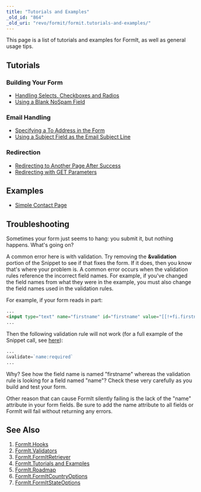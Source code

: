```yaml
---
title: "Tutorials and Examples"
_old_id: "864"
_old_uri: "revo/formit/formit.tutorials-and-examples/"
---
```


This page is a list of tutorials and examples for FormIt, as well as general usage tips.

## Tutorials

### Building Your Form

- [Handling Selects, Checkboxes and Radios](extras/formit/formit.tutorials-and-examples/handling-selects,-checkboxes-and-radios "FormIt.Handling Selects, Checkboxes and Radios")
- [Using a Blank NoSpam Field](extras/formit/formit.tutorials-and-examples/using-a-blank-nospam-field "FormIt.Using a Blank NoSpam Field")

### Email Handling

- [Specifying a To Address in the Form](extras/formit/formit.hooks/email#FormIt.Hooks.email-SpecifyingaDynamicToAddress)
- [Using a Subject Field as the Email Subject Line](extras/formit/formit.hooks/email#FormIt.Hooks.email-UsingaSubjectFieldastheEmailSubjectLine)

### Redirection

- [Redirecting to Another Page After Success](extras/formit/formit.hooks/redirect "FormIt.Hooks.redirect")
- [Redirecting with GET Parameters](extras/formit/formit.hooks/redirect#FormIt.Hooks.redirect-RedirectingwithParameters)

## Examples

- [Simple Contact Page](extras/formit/formit.tutorials-and-examples/examples.simple-contact-page "FormIt.Examples.Simple Contact Page")

## Troubleshooting

Sometimes your form just seems to hang: you submit it, but nothing happens. What's going on?

A common error here is with validation. Try removing the **&validation** portion of the Snippet to see if that fixes the form. If it does, then you know that's where your problem is. A common error occurs when the validation rules reference the incorrect field names. For example, if you've changed the field names from what they were in the example, you must also change the field names used in the validation rules.

For example, if your form reads in part:

``` html
...
<input type="text" name="firstname" id="firstname" value="[[!+fi.firstname]]" />
...
```

Then the following validation rule will not work (for a full example of the Snippet call, see [here](extras/formit/formit.tutorials-and-examples/formit.examples.simple-contact-page "FormIt.Examples.Simple Contact Page")):

 ``` php
...
&validate=`name:required`
...
```

Why? See how the field name is named "firstname" whereas the validation rule is looking for a field named "name"? Check these very carefully as you build and test your form.

Other reason that can cause FormIt silently failing is the lack of the "name" attribute in your form fields. Be sure to add the name attribute to all fields or FormIt will fail without returning any errors.

## See Also

1. [FormIt.Hooks](extras/formit/FormIt.Hooks)
2. [FormIt.Validators](extras/formit/FormIt.Validators)
3. [FormIt.FormItRetriever](extras/formit/FormIt.FormItRetriever)
4. [FormIt.Tutorials and Examples](extras/formit/formit.Tutorials-and-Examples)
5. [FormIt.Roadmap](extras/formit/FormIt.Roadmap)
6. [FormIt.FormItCountryOptions](extras/formit/FormIt.FormItCountryOptions)
7. [FormIt.FormItStateOptions](extras/formit/FormIt.FormItStateOptions)
